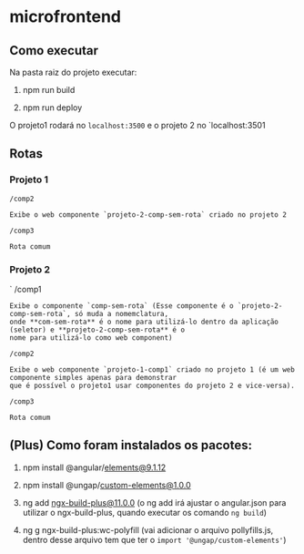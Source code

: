 # microfrontend

## Como executar

Na pasta raiz do projeto executar:

1. npm run build

2. npm run deploy

O projeto1 rodará no `localhost:3500` e o projeto 2 no `localhost:3501

## Rotas

### Projeto 1
    
    /comp2
    
    Exibe o web componente `projeto-2-comp-sem-rota` criado no projeto 2
    
    /comp3
    
    Rota comum
    
### Projeto 2 
` 
    /comp1
    
    Exibe o componente `comp-sem-rota` (Esse componente é o `projeto-2-comp-sem-rota`, só muda a nomemclatura, 
    onde **com-sem-rota** é o nome para utilizá-lo dentro da aplicação (seletor) e **projeto-2-comp-sem-rota** é o 
    nome para utilizá-lo como web component)
    
    /comp2
    
    Exibe o web componente `projeto-1-comp1` criado no projeto 1 (é um web componente simples apenas para demonstrar 
    que é possível o projeto1 usar componentes do projeto 2 e vice-versa).
    
    /comp3
    
    Rota comum
    
## (Plus) Como foram instalados os pacotes:

1.  npm install @angular/elements@9.1.12

2.  npm install @ungap/custom-elements@1.0.0

3.  ng add ngx-build-plus@11.0.0 (o ng add irá ajustar o angular.json para utilizar o ngx-build-plus, 
quando executar os comando `ng build`)

4.  ng g ngx-build-plus:wc-polyfill (vai adicionar o arquivo pollyfills.js, dentro desse arquivo tem 
que ter o `import '@ungap/custom-elements'`)
